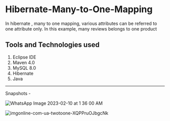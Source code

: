 # Hibernate-Many-to-One-Mapping
In hibernate , many to one mapping, various attributes can be referred to one attribute only.
In this example, many reviews belongs to one product


Tools and Technologies used
--------------
1. Eclipse IDE
2. Maven 4.0
3. MySQL 8.0
4. Hibernate
5. Java

--------
Snapshots -

![WhatsApp Image 2023-02-10 at 1 36 00 AM](https://user-images.githubusercontent.com/107803628/217927523-77f8f5df-360d-4e7b-b5e8-e3c3b74bbbec.jpeg)
 
![imgonline-com-ua-twotoone-XQPPruOJbgcNk](https://user-images.githubusercontent.com/107803628/217928044-c972b5ec-209f-451a-bc72-6ff60cc49188.jpg)
